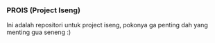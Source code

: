 ### PROIS (Project Iseng)
Ini adalah repositori untuk project iseng, pokonya ga penting dah yang menting gua seneng :)
